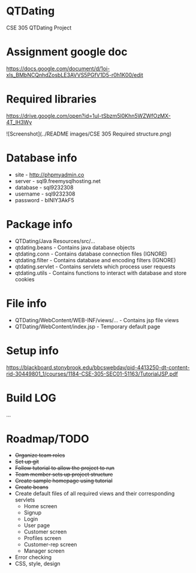 # QTDating
CSE 305 QTDating Project

# Assignment google doc
https://docs.google.com/document/d/1oi-xls_BMbNCQnhdZosbLE3AVVS5PGfV1D5-r0h1K00/edit

# Required libraries
https://drive.google.com/open?id=1uI-tSbzm5l0Khn5WZWfOzMX-4T_lH3Wy

![Screenshot](../README images/CSE 305 Required structure.png)

# Database info
* site 	 - http://phpmyadmin.co
* server 	 - sql9.freemysqlhosting.net
* database - sql9232308
* username - sql9232308
* password - blNIY3AkF5

# Package info
* QTDating/Java Resources/src/...
* qtdating.beans 	 - Contains java database objects
* qtdating.conn 	 - Contains database connection files (IGNORE)
* qtdating.filter  - Contains database and encoding filters (IGNORE)
* qtdating.servlet - Contains servlets which process user requests
* qtdating.utils 	 - Contains functions to interact with database and store cookies

# File info
* QTDating/WebContent/WEB-INF/views/... - Contains jsp file views
* QTDating/WebContent/index.jsp		  - Temporary default page

# Setup info
https://blackboard.stonybrook.edu/bbcswebdav/pid-4413250-dt-content-rid-30449801_1/courses/1184-CSE-305-SEC01-51163/TutorialJSP.pdf

# Build LOG
...

# Roadmap/TODO

* ~~Organize team roles~~
* ~~Set up git~~
* ~~Follow tutorial to allow the project to run~~
* ~~Team member sets up project structure~~
* ~~Create sample homepage using tutorial~~
* ~~Create beans~~
* Create default files of all required views and their corresponding servlets
	* Home screen
	* Signup
	* Login
	* User page 
	* Customer screen
	* Profiles screen
	* Customer-rep screen
	* Manager screen
* Error checking
* CSS, style, design




